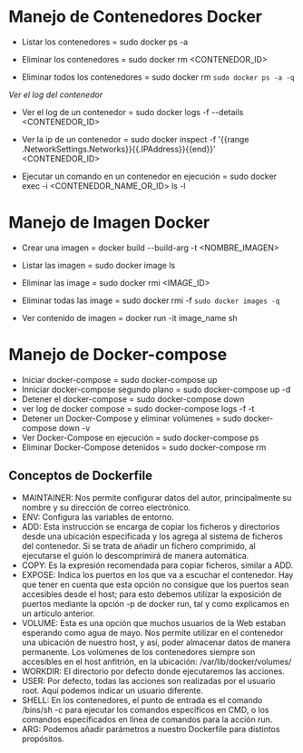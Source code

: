 # Manejo de Contenedores Docker

* Listar los contenedores           = sudo docker ps -a

* Eliminar los contenedores         = sudo docker rm <CONTENEDOR_ID>
* Eliminar todos los contenedores   = sudo docker rm `sudo docker ps -a -q`

_Ver el log del contenedor_
* Ver el log de un contenedor = sudo docker logs -f --details <CONTENEDOR_ID>

* Ver la ip de un contenedor =  sudo docker inspect -f '{{range .NetworkSettings.Networks}}{{.IPAddress}}{{end}}' <CONTENEDOR_ID>

* Ejecutar un comando en un contenedor en ejecución = sudo docker exec -i <CONTENEDOR_NAME_OR_ID> ls -l

# Manejo de Imagen Docker

* Crear una imagen                  = docker build --build-arg -t <NOMBRE_IMAGEN>

* Listar las imagen                 = sudo docker image ls

* Eliminar las image                = sudo docker rmi <IMAGE_ID>
* Eliminar todas las image          = sudo docker rmi -f `sudo docker images -q`

* Ver contenido de imagen           = docker run -it image_name sh

# Manejo de Docker-compose 

* Iniciar docker-compose                            = sudo docker-compose up
* Inniciar docker-compose segundo plano             = sudo docker-compose up -d
* Detener el docker-compose                         = sudo docker-compose down
* ver log de docker compose                         = sudo docker-compose logs -f -t
* Detener un Docker-Compose y eliminar volúmenes    = sudo docker-compose down -v
* Ver Docker-Compose en ejecución                   = sudo docker-compose ps
* Eliminar Docker-Compose detenidos                 = sudo docker-compose rm

## Conceptos de Dockerfile

* MAINTAINER: Nos permite configurar datos del autor, principalmente su nombre y su dirección de correo electrónico.
* ENV: Configura las variables de entorno.
* ADD: Esta instrucción se encarga de copiar los ficheros y directorios desde una ubicación especificada y los agrega al sistema de ficheros del contenedor. Si se trata de añadir un fichero comprimido, al ejecutarse el guión lo descomprimirá de manera automática.
* COPY: Es la expresión recomendada para copiar ficheros, similar a ADD.
* EXPOSE: Indica los puertos en los que va a escuchar el contenedor. Hay que tener en cuenta que esta opción no consigue que los puertos sean accesibles desde el host; para esto debemos utilizar la exposición de puertos mediante la opción -p de docker run, tal y como explicamos en un artículo anterior.
* VOLUME: Esta es una opción que muchos usuarios de la Web estaban esperando como agua de mayo. Nos permite utilizar en el contenedor una ubicación de nuestro host, y así, poder almacenar datos de manera permanente. Los volúmenes de los contenedores siempre son accesibles en el host anfitrión, en la ubicación: /var/lib/docker/volumes/
* WORKDIR: El directorio por defecto donde ejecutaremos las acciones.
* USER: Por defecto, todas las acciones son realizadas por el usuario root. Aquí podemos indicar un usuario diferente.
* SHELL: En los contenedores, el punto de entrada es el comando /bins/sh -c para ejecutar los comandos específicos en CMD, o los comandos especificados en línea de comandos para la acción run.
* ARG: Podemos añadir parámetros a nuestro Dockerfile para distintos propósitos.